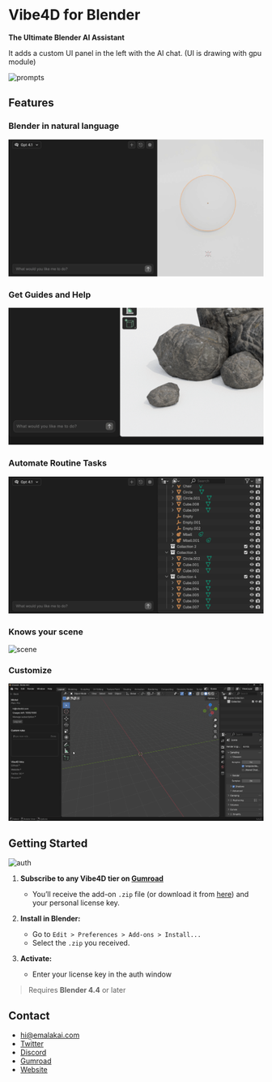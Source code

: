 # Vibe4D for Blender

**The Ultimate Blender AI Assistant**

It adds a custom UI panel in the left with the AI chat. (UI is drawing with gpu module)

![prompts](docs/media/main.gif)

## Features

### Blender in natural language
![prompts](docs/media/1.gif)

### Get Guides and Help
![guide](docs/media/2.gif)

### Automate Routine Tasks
![automate](docs/media/3.gif)

### Knows your scene
![scene](docs/media/4.gif)

### Customize
![customize](docs/media/5.gif)



## Getting Started
![auth](docs/media/6.gif)

1. **Subscribe to any Vibe4D tier on [Gumroad](https://vibe4d.gumroad.com/l/blender)**
   * You’ll receive the add-on `.zip` file (or download it from [here](dist/vibe4d.zip)) and your personal license key.

2. **Install in Blender:**
   * Go to `Edit > Preferences > Add-ons > Install...`
   * Select the `.zip` you received.

3. **Activate:**
   * Enter your license key in the auth window

> Requires **Blender 4.4** or later


## Contact

* [hi@emalakai.com](mailto:hi@emalakai.com)
* [Twitter](https://x.com/thevibe4d)
* [Discord](https://discord.gg/dXAN23NwkM)
* [Gumroad](https://vibe4d.gumroad.com/l/blender)
* [Website](https://vibe4d.com)
